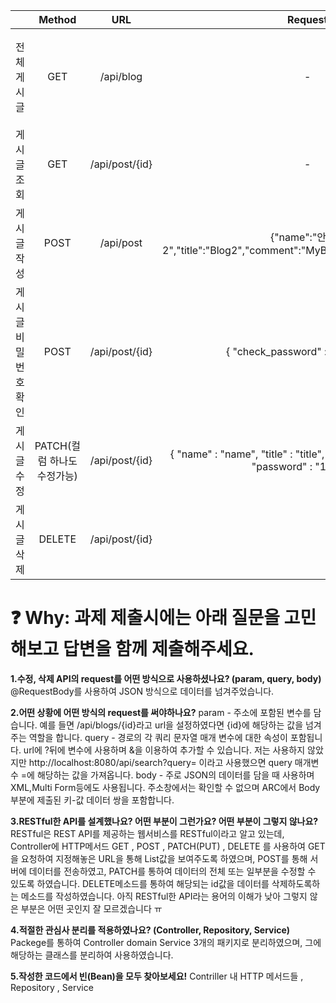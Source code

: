 |                       | Method |       URL      |                                            Request                                           |                                                                                                                                                                                                                                        Response                                                                                                                                                                                                                                        |
|-----------------------|:------:|:--------------:|:--------------------------------------------------------------------------------------------:|:--------------------------------------------------------------------------------------------------------------------------------------------------------------------------------------------------------------------------------------------------------------------------------------------------------------------------------------------------------------------------------------------------------------------------------------------------------------------------------------:|
| 전체 게시글 | GET    | /api/blog      | -                                                                                            |  {"createdAt": "2022-08-18T14:55:28.779275",                "id": 3,             "name": "안진우",                                                                 "title":"Blog"},{"createdAt": "2022-08-18T05:31:04.293865","id": 2,"name": "안진우","title": "Blog"} |
| 게시글 조회           | GET    | /api/post/{id} | -                                                                                            | {"createdAt": "2022-08-18T12:33:42.894199","name": "안진우","title": "Blog","comment": "MyBlog"}|                                                                                                                                                                                         
| 게시글 작성           | POST   | /api/post      | {"name":"안진우2","title":"Blog2","comment":"MyBlog2","password":"1234"} |{"createdAt": "2022-08-18T14:57:38.4942788","id": 4,"name": "안진우2",\"title": "Blog2"}|
| 게시글 비밀번호 확인  | POST   | /api/post/{id} | { "check_password" :"password" }                                                       |비밀번호가 일치합니다.                                                               
| 게시글 수정           | PATCH(컬럼 하나도 수정가능)    | /api/post/{id} | {   "name" : "name",   "title" : "title",   "comment" : "comment",   "password" : "12345"  }    | 수정되었습니다.                                                                                     |
| 게시글 삭제           | DELETE | /api/post/{id} |                    |             id 번째 게시물이 삭제되었습니다.                                                 |


# ❓ **Why: 과제 제출시에는 아래 질문을 고민해보고 답변을 함께 제출해주세요.**

**1.수정, 삭제 API의 request를 어떤 방식으로 사용하셨나요? (param, query, body)**
@RequestBody를 사용하여 JSON 방식으로 데이터를 넘겨주었습니다.

**2.어떤 상황에 어떤 방식의 request를 써야하나요?**
param - 주소에 포함된 변수를 담습니다. 예를 들면 /api/blogs/{id}라고 url을 설정하였다면 {id}에 해당하는 값을 넘겨주는 역할을 합니다.
query - 경로의 각 쿼리 문자열 매개 변수에 대한 속성이 포함됩니다. url에 ?뒤에 변수에 사용하며 &을 이용하여 추가할 수 있습니다. 저는 사용하지 않았지만 http://localhost:8080/api/search?query= 이라고 사용했으면 query 매개변수 =에 해당하는 값을 가져옵니다.
body - 주로 JSON의 데이터를 담을 때 사용하며 XML,Multi Form등에도 사용됩니다. 주소창에서는 확인할 수 없으며 ARC에서 Body부분에 제출된 키-값 데이터 쌍을 포함합니다.
   
**3.RESTful한 API를 설계했나요? 어떤 부분이 그런가요? 어떤 부분이 그렇지 않나요?**
RESTful은 REST API를 제공하는 웹서비스를 RESTful이라고 알고 있는데,
Controller에 HTTP메서드 GET , POST , PATCH(PUT) , DELETE 를 사용하여 GET을 요청하여 지정해놓은 URL을 통해 List값을 보여주도록 하였으며, POST를 통해 서버에 데이터를 전송하였고, PATCH를 통하여 데이터의 전체 또는 일부분을 수정할 수 있도록 하였습니다. DELETE메소드를 통하여 해당되는 id값을 데이터를 삭제하도록하는 메소드를 작성하였습니다.
아직 RESTful한 API라는 용어의 이해가 낮아 그렇지 않은 부분은 어떤 곳인지 잘 모르겠습니다 ㅠ

**4.적절한 관심사 분리를 적용하였나요? (Controller, Repository, Service)**
Packege를 통하여 Controller domain Service 3개의 패키지로 분리하였으며, 그에 해당하는 클래스를 분리하여 사용하였습니다.


**5.작성한 코드에서 빈(Bean)을 모두 찾아보세요!**
Contriller 내 HTTP 메서드들 , Repository , Service



